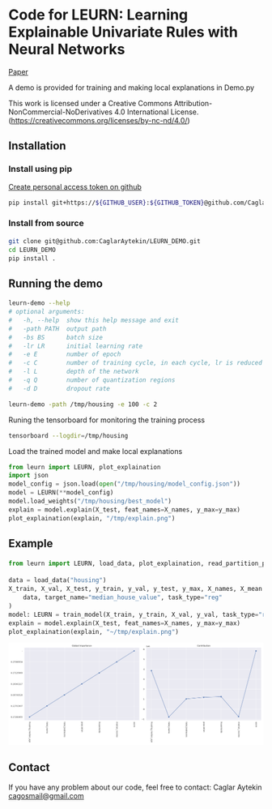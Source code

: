 # Code for LEURN: Learning Explainable Univariate Rules with Neural Networks

[Paper](https://arxiv.org/abs/2303.14937)

A demo is provided for training and making local explanations in Demo.py

This work is licensed under a Creative Commons Attribution-NonCommercial-NoDerivatives 4.0 International License.
(<https://creativecommons.org/licenses/by-nc-nd/4.0/>)

## Installation

### Install using pip

[Create personal access token on github](https://docs.github.com/en/authentication/keeping-your-account-and-data-secure/creating-a-personal-access-token)

```bash
pip install git+https://${GITHUB_USER}:${GITHUB_TOKEN}@github.com/CaglarAytekin/LEURN_DEMO.git@v0.1
```

### Install from source

```bash
git clone git@github.com:CaglarAytekin/LEURN_DEMO.git
cd LEURN_DEMO
pip install .
```

## Running the demo

```bash
leurn-demo --help
# optional arguments:
#   -h, --help  show this help message and exit
#   -path PATH  output path
#   -bs BS      batch size
#   -lr LR      initial learning rate
#   -e E        number of epoch
#   -c C        number of training cycle, in each cycle, lr is reduced
#   -l L        depth of the network
#   -q Q        number of quantization regions
#   -d D        dropout rate
```

```bash
leurn-demo -path /tmp/housing -e 100 -c 2
```

Runing the tensorboard for monitoring the training process

```bash
tensorboard --logdir=/tmp/housing
```

Load the trained model and make local explanations

```python
from leurn import LEURN, plot_explaination
import json
model_config = json.load(open("/tmp/housing/model_config.json"))
model = LEURN(**model_config)
model.load_weights("/tmp/housing/best_model")
explain = model.explain(X_test, feat_names=X_names, y_max=y_max)
plot_explaination(explain, "/tmp/explain.png")
```

## Example

```python
from leurn import LEURN, load_data, plot_explaination, read_partition_process_data, train_model

data = load_data("housing")
X_train, X_val, X_test, y_train, y_val, y_test, y_max, X_names, X_mean = read_partition_process_data(
    data, target_name="median_house_value", task_type="reg"
)
model: LEURN = train_model(X_train, y_train, X_val, y_val, task_type="reg", output_path="/tmp/housing", epoch_no=100)
explain = model.explain(X_test, feat_names=X_names, y_max=y_max)
plot_explaination(explain, "~/tmp/explain.png")
```

![Explaination](assets/explain.png)

## Contact

If you have any problem about our code, feel free to contact: Caglar Aytekin <cagosmail@gmail.com>
